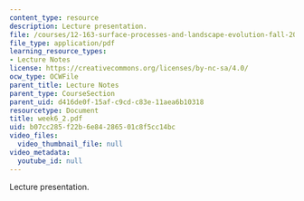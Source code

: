 ```yaml
---
content_type: resource
description: Lecture presentation.
file: /courses/12-163-surface-processes-and-landscape-evolution-fall-2004/b07cc285f22b6e84286501c8f5cc14bc_week6_2.pdf
file_type: application/pdf
learning_resource_types:
- Lecture Notes
license: https://creativecommons.org/licenses/by-nc-sa/4.0/
ocw_type: OCWFile
parent_title: Lecture Notes
parent_type: CourseSection
parent_uid: d416de0f-15af-c9cd-c83e-11aea6b10318
resourcetype: Document
title: week6_2.pdf
uid: b07cc285-f22b-6e84-2865-01c8f5cc14bc
video_files:
  video_thumbnail_file: null
video_metadata:
  youtube_id: null
---
```

Lecture presentation.